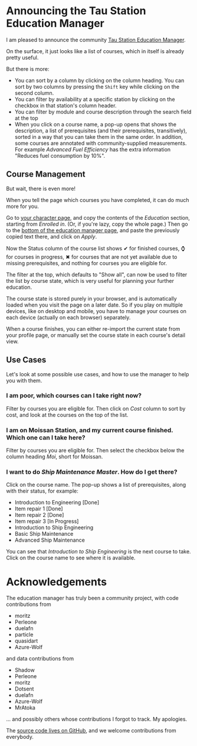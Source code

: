 # Announcing the Tau Station Education Manager

I am pleased to announce the community [Tau Station Education Manager](https://education.tauguide.de/).

On the surface, it just looks like a list of courses, which in itself is already pretty useful.

But there is more:

* You can sort by a column by clicking on the column heading. You can sort by two columns
  by pressing the `Shift` key while clicking on the second column.
* You can filter by availability at a specific station by clicking on the checkbox in that
  station's column header.
* You can filter by module and course description through the search field at the top
* When you click on a course name, a pop-up opens that shows the description, a list
  of prerequisites (and their prerequisites, transitively), sorted in a way that you can
  take them in the same order. In addition, some courses are annotated with community-supplied
  measurements. For example *Advanced Fuel Efficiency* has the extra information "Reduces fuel consumption by 10%".

## Course Management

But wait, there is even more!

When you tell the page which courses you have completed, it can do much more for you.

Go to [your character page](https://alpha.taustation.space/), and copy the contents of the
*Education* section, starting from *Enrolled in*. (Or, if you're lazy, copy the whole page.) Then go to the [bottom of the education
manager page](https://education.tauguide.de/#education-input), and paste the previously copied
text there, and click on *Apply*.

Now the Status column of the course list shows ✔ for finished courses, ⌚ for courses in progress,
✖ for courses that are not yet available due to missing prerequisites, and nothing for courses
you are eligible for.

The filter at the top, which defaults to "Show all", can now be used to filter the list by course
state, which is very useful for planning your further education.

The course state is stored purely in your browser, and is automatically
loaded when you visit the page on a later date. So if you play on multiple devices, like on desktop
and mobile, you have to manage your courses on each device (actually on each browser) separately.

When a course finishes, you can either re-import the current state from your profile page,
or manually set the course state in each course's detail view.

## Use Cases

Let's look at some possible use cases, and how to use the manager to help you with them.

### I am poor, which courses can I take right now?

Filter by courses you are eligible for. Then click on *Cost* column to sort by cost, and
look at the courses on the top of the list.

### I am on Moissan Station, and my current course finished. Which one can I take here?

Filter by courses you are eligible for. Then select the checkbox below the
column heading *Moi*, short for Moissan.

### I want to do *Ship Maintenance Master*. How do I get there?

Click on the course name. The pop-up shows a list of prerequisites, along with their status,
for example:

* Introduction to Engineering [Done]
* Item repair 1 [Done]
* Item repair 2 [Done]
* Item repair 3 [In Progress]
* Introduction to Ship Engineering
* Basic Ship Maintenance
* Advanced Ship Maintenance

You can see that *Introduction to Ship Engineering* is the next course to take. Click on
the course name to see where it is available.

# Acknowledgements

The education manager has truly been a community project, with code contributions from

* moritz
* Perleone
* duelafn
* particle
* quasidart
* Azure-Wolf

and data contributions from

* Shadow
* Perleone
* moritz
* Dotsent
* duelafn
* Azure-Wolf
* MrAtoka

... and possibly others whose contributions I forgot to track. My apologies.

The [source code lives on GitHub](https://github.com/taustation-fan/university/), and
we welcome contributions from everybody.
